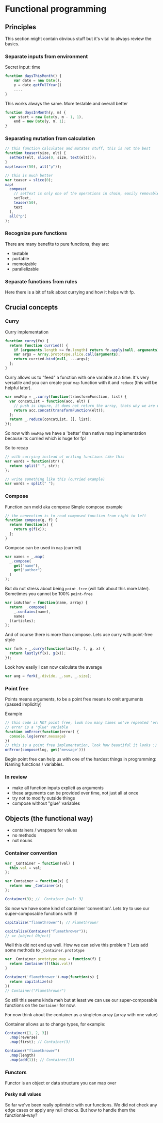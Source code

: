 # Functional programming

## Principles

This section might contain obvious stuff but it's vital to always review the basics.

### Separate inputs from environment

Secret input: time

```javascript
function daysThisMonth() {
    var date = new Date(),
    y = date.getFullYear()
    ....
}
```

This works always the same. More testable and overall better

```javascript
function daysInMonth(y, m) {
  var start = new Date(y, m - 1, 1),
    end = new Date(y, m, 1);
}
```

### Separating mutation from calculation

```javascript
// this function calculates and mutates stuff, this is not the best
function teaser(size, elt) {
  setText(elt, slice(0, size, text(elt)));
}
map(teaser(50), all("p"));

// this is much better
var teaser = slice(0);
map(
  compose(
    // setText is only one of the operations in chain, easily removable
    setText,
    teaser(50),
    text
  ),
  all("p")
);
```

### Recognize pure functions

There are many benefits to pure functions, they are:

- testable
- portable
- memoizable
- parallelizable

### Separate functions from rules

Here there is a bit of talk about currying and how it helps with fp.

## Crucial concepts

### Curry

Curry implementation

```javascript
function curry(fn) {
  return function curried() {
    if (arguments.length >= fn.length) return fn.apply(null, arguments);
    var args = Array.prototype.slice.call(arguments);
    return curried.bind(null, ...args);
  };
}
```

Curry allows us to "feed" a function with one variable at a time. It's very versatile and you can create your `map` function with it and `reduce` (this will be helpful later).

```javascript
var newMap = _.curry(function(transformFunction, list) {
  var concatList = function(acc, elt) {
    // push is impure, it does not return the array, thats why we are using concat here
    return acc.concat(transformFunction(elt));
  };
  return _.reduce(concatList, [], list);
});
```

So now with `newMap` we have a 'better' than native map implementation because its curried which is huge for fp!

So to recap

```javascript
// with currying instead of writing functions like this
var words = function(str) {
  return split(" ", str);
};

// write something like this (curried example)
var words = split(" ");
```

### Compose

Function can meld aka compose
Simple compose example

```javascript
// the convention is to read composed function from right to left
function compose(g, f) {
  return function(x) {
    return g(f(x));
  };
}
```

Compose can be used in `map` (curried)

```javascript
var names = _.map(
  _.compose(
    get("name"),
    get("author")
  )
);
```

But do not stress about being `point-free` (will talk about this more later). Sometimes you cannot be 100% `point-free`

```javascript
var isAuthor = function(name, array) {
  return _.compose(
    _.contains(name),
    names
  )(articles);
};
```

And of course there is more than compose. Lets use curry with point-free style

```javascript
var fork = _.curry(function(lastly, f, g, x) {
  return lastly(f(x), g(x));
});
```

Look how easily I can now calculate the average

```javascript
var avg = fork(_.divide, _.sum, _.size);
```

### Point free

Points means arguments, to be a point free means to omit arguments (passed implicitly)

Example

```javascript
// this code is NOT point free, look how many times we've repeated 'error'
// error is a "glue" variable
function onError(function(error) {
  console.log(error.message)
})
// this is a point free implementation, look how beautiful it looks :)
onError(compose(log, get('message')))
```

Begin point free can help us with one of the hardest things in programming: Naming functions / variables.

### In review

- make all function inputs explicit as arguments
- these arguments can be provided over time, not just all at once
- try not to modify outside things
- compose without "glue" variables

## Objects (the functional way)

- containers / wrappers for values
- no methods
- not nouns

### Container convention

```javascript
var _Container = function(val) {
  this.val = val;
};

var Container = function(x) {
  return new _Container(x);
};

Container(3); // _Container {val: 3}
```

So now we have some kind of container 'convention'. Lets try to use our super-composable functions with it!

```javascript
capitalize("flamethrower"); // Flamethrower

capitalize(Container("flamethrower"));
// => [object Object]
```

Well this did not end up well. How we can solve this problem ?
Lets add some methods to `_Container.prototype`

```javascript
var _Container.prototype.map = function(f) {
  return Container(f(this.val))
}

Container('flamethrower').map(function(s) {
  return capitalize(s)
})
// Container("Flamethrower")
```

So still this seems kinda meh but at least we can use our super-composable functions on the `Container` for now.

For now think about the container as a singleton array (array with one value)

Container allows us to change types,
for example:

```javascript
Container([1, 2, 3])
  .map(reverse)
  .map(first); // Container(3)

Container("flamethrower")
  .map(length)
  .map(add(1)); // Container(13)
```

### Functors

Functor is an object or data structure you can map over

#### Pesky null values

So far we've been really optimistic with our functions. We did not check any edge cases or apply any null checks. But how to handle them the functional-way?
